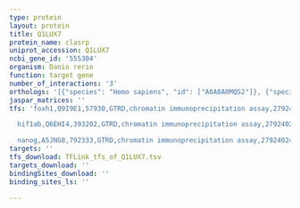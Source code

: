 ```yaml
---
type: protein
layout: protein
title: Q1LUX7
protein_name: clasrp
uniprot_accession: Q1LUX7
ncbi_gene_id: '555304'
organism: Danio rerio
function: target gene
number_of_interactions: '3'
orthologs: '[{"species": "Homo sapiens", "id": ["A0A0A0MQS2"]}, {"species": "Mus musculus", "id": ["<a href=\"/protein/q8cfc7\">Q8CFC7</a>"]}, {"species": "Rattus norvegicus", "id": ["<a href=\"/protein/q5hzb6\">Q5HZB6</a>"]}, {"species": "Drosophila melanogaster", "id": ["<a href=\"/protein/q9vc54\">Q9VC54</a>"]}, {"species": "Caenorhabditis elegans", "id": ["<a href=\"/protein/q19854\">Q19854</a>"]}]'
jaspar_matrices: ''
tfs: 'foxh1,Q9I9E1,57930,GTRD,chromatin immunoprecipitation assay,27924024%5Buid%5D,No

  hif1ab,Q6EHI4,393202,GTRD,chromatin immunoprecipitation assay,27924024%5Buid%5D,No

  nanog,A5JNG8,792333,GTRD,chromatin immunoprecipitation assay,27924024%5Buid%5D,No'
targets: ''
tfs_download: TFLink_tfs_of_Q1LUX7.tsv
targets_download: ''
bindingSites_download: ''
binding_sites_ls: ''

---
```

